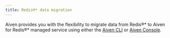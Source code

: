 ```yaml
---
title: Redis®* data migration
---
```


Aiven provides you with the flexibility to migrate data from Redis®\* to
Aiven for Redis®\* managed service using either the
[Aiven CLI](/docs/tools/cli) or [Aiven
Console](https://console.aiven.io/).
